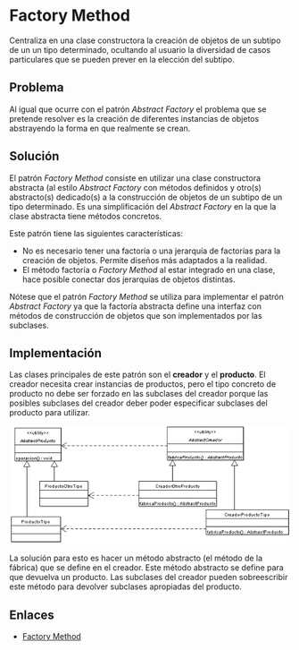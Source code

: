 # Factory Method

Centraliza en una clase constructora la creación de objetos de un subtipo de un un tipo determinado, ocultando al 
usuario la diversidad de casos particulares que se pueden prever en la elección del subtipo.

## Problema

Al igual que ocurre con el patrón *Abstract Factory* el problema que se pretende resolver es la creación de diferentes
instancias de objetos abstrayendo la forma en que realmente se crean.

## Solución

El patrón *Factory Method* consiste en utilizar una clase constructora abstracta (al estilo *Abstract Factory*
con métodos definidos y otro(s) abstracto(s) dedicado(s) a la construcción de objetos de un subtipo de un tipo determinado.
Es una simplificación del *Abstract Factory* en la que la clase abstracta tiene métodos concretos.

Este patrón tiene las siguientes características:
* No es necesario tener una factoría o una jerarquía de factorías para la creación de objetos. Permite diseños más 
adaptados a la realidad. 
* El método factoría o *Factory Method* al estar integrado en una clase, hace posible conectar dos jerarquías 
de objetos distintas. 

Nótese que el patrón *Factory Method* se utiliza para implementar el patrón *Abstract Factory* ya que la
factoría abstracta define una interfaz con métodos de construcción de objetos que son implementados por las subclases.

## Implementación

Las clases principales de este patrón son el **creador** y el **producto**. El creador necesita crear instancias de productos,
pero el tipo concreto de producto no debe ser forzado en las subclases del creador porque las posibles subclases del 
creador deber poder especificar subclases del producto para utilizar.

![Factory Method](example/imgs/Factory_Method.png)

La solución para esto es hacer un método abstracto (el método de la fábrica) que se define en el creador. Este método abstracto
se define para que devuelva un producto. Las subclases del creador pueden sobreescribir este método para devolver subclases 
apropiadas del producto.

## Enlaces
* [Factory Method](https://es.wikipedia.org/wiki/Factory_Method_%28patr%C3%B3n_de_dise%C3%B1o%29)
